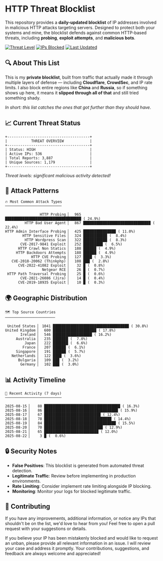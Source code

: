 # HTTP Threat Blocklist

This repository provides a **daily-updated blocklist** of IP addresses involved in malicious HTTP attacks targeting servers. Designed to protect both your systems and mine, the blocklist defends against common HTTP-based threats, including **probing**, **exploit attempts**, and **malicious bots**.

[![Threat Level](https://img.shields.io/badge/Threat%20Level-HIGH-red)](.)
[![IPs Blocked](https://img.shields.io/badge/IPs%20Blocked-536-blue)](.)
[![Last Updated](https://img.shields.io/badge/Updated-2025--08--22-brightgreen)](.)

## 🔍 About This List

This is my **private blocklist**, built from traffic that actually made it through multiple layers of defense — including **Cloudflare**, **CrowdSec**, and IP rate limits. I also block entire regions like **China** and **Russia**, so if something shows up here, it means it **slipped through all of that** and still tried something shady.

*In short: this list catches the ones that got further than they should have.*

## 📈 Current Threat Status

```
+--------------------------------------+
|           THREAT OVERVIEW            |
+--------------------------------------+
| Status: HIGH                         |
| Active IPs: 536                      |
| Total Reports: 3,887                 |
| Unique Sources: 1,179                |
+--------------------------------------+
```

*Threat levels: significant malicious activity detected!*

## 🎯 Attack Patterns

```
🔥 Most Common Attack Types
──────────────────────────

                HTTP Probing ▏  965 ███████████████████████████████████ ( 24.9%)
         HTTP Bad User Agent ▏  867 ███████████████████████████████ ( 22.4%)
HTTP Admin Interface Probing ▏  425 ███████████████ ( 11.0%)
        HTTP Sensitive Files ▏  324 ███████████ (  8.4%)
         HTTP Wordpress Scan ▏  322 ███████████ (  8.3%)
       CVE-2017-9841 Exploit ▏  252 █████████ (  6.5%)
      HTTP Crawl Non Statics ▏  188 ██████ (  4.9%)
     HTTP Backdoors Attempts ▏  188 ██████ (  4.9%)
            HTTP CVE Probing ▏  127 ████ (  3.3%)
   CVE-2018-20062 (Thinkphp) ▏  108 ███ (  2.8%)
      CVE-2022-41082 Exploit ▏   32 █ (  0.8%)
                 Netgear RCE ▏   26 █ (  0.7%)
 HTTP Path Traversal Probing ▏   25 █ (  0.6%)
       CVE-2021-26086 (Jira) ▏   14 █ (  0.4%)
      CVE-2019-18935 Exploit ▏   10 █ (  0.3%)
```

## 🌍 Geographic Distribution

```
🗺️ Top Source Countries
───────────────────────

 United States ▏ 1041 ███████████████████████████████████ ( 30.8%)
United Kingdom ▏  600 ████████████████████ ( 17.8%)
       Ireland ▏  546 ██████████████████ ( 16.2%)
     Australia ▏  235 ███████ (  7.0%)
         Japan ▏  222 ███████ (  6.6%)
        France ▏  207 ██████ (  6.1%)
     Singapore ▏  191 ██████ (  5.7%)
   Netherlands ▏  122 ████ (  3.6%)
      Bulgaria ▏  109 ███ (  3.2%)
       Germany ▏  102 ███ (  3.0%)
```

## 📊 Activity Timeline

```
📅 Recent Activity (7 days)
──────────────────────────

2025-08-15 ▏   88 ███████████████████████████████████ ( 16.3%)
2025-08-16 ▏   86 ██████████████████████████████████ ( 15.9%)
2025-08-17 ▏   67 ██████████████████████████ ( 12.4%)
2025-08-18 ▏   78 ███████████████████████████████ ( 14.4%)
2025-08-19 ▏   84 █████████████████████████████████ ( 15.5%)
2025-08-20 ▏   70 ███████████████████████████ ( 12.9%)
2025-08-21 ▏   65 █████████████████████████ ( 12.0%)
2025-08-22 ▏    3 █ (  0.6%)
```

## 🔒 Security Notes

- **False Positives**: This blocklist is generated from automated threat detection.
- **Legitimate Traffic**: Review before implementing in production environments.
- **Rate Limiting**: Consider implement rate limiting alongside IP blocking.
- **Monitoring**: Monitor your logs for blocked legitimate traffic.

## 🤝 Contributing

If you have any improvements, additional information, or notice any IPs that shouldn't be on the list, we'd love to hear from you! Feel free to open a pull request with your suggestions or details.

If you believe your IP has been mistakenly blocked and would like to request an unban, please provide all relevant information in an issue. I will review your case and address it promptly. Your contributions, suggestions, and feedback are always welcome and appreciated!